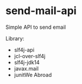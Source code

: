 # send-mail-api
Simple API to send email 

Library:
* slf4j-api
* jcl-over-slf4j
* slf4j-jdk14
* javax.mail
* junitWe Abroad
